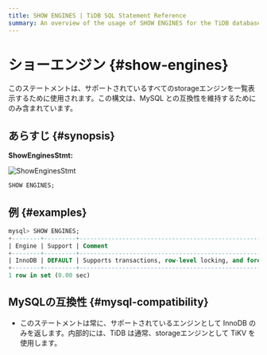 ```yaml
---
title: SHOW ENGINES | TiDB SQL Statement Reference
summary: An overview of the usage of SHOW ENGINES for the TiDB database.
---
```


# ショーエンジン {#show-engines}

このステートメントは、サポートされているすべてのstorageエンジンを一覧表示するために使用されます。この構文は、MySQL との互換性を維持するためにのみ含まれています。

## あらすじ {#synopsis}

**ShowEnginesStmt:**

![ShowEnginesStmt](/media/sqlgram/ShowEnginesStmt.png)

```sql
SHOW ENGINES;
```

## 例 {#examples}

```sql
mysql> SHOW ENGINES;
+--------+---------+------------------------------------------------------------+--------------+------+------------+
| Engine | Support | Comment                                                    | Transactions | XA   | Savepoints |
+--------+---------+------------------------------------------------------------+--------------+------+------------+
| InnoDB | DEFAULT | Supports transactions, row-level locking, and foreign keys | YES          | YES  | YES        |
+--------+---------+------------------------------------------------------------+--------------+------+------------+
1 row in set (0.00 sec)
```

## MySQLの互換性 {#mysql-compatibility}

-   このステートメントは常に、サポートされているエンジンとして InnoDB のみを返します。内部的には、TiDB は通常、storageエンジンとして TiKV を使用します。
